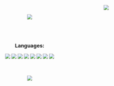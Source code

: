 <div align="right">
  <p><img src="https://komarev.com/ghpvc/?username=jsostmann&label=Profile%20views&color=yellow&style=for-the-badge"></p>
</div>

<div align="center">
  <img align="center" src="https://readme-typing-svg.herokuapp.com?font=Oswald&size=40&pause=1000&color=F7EE27&background=0A04FF00&center=true&vCenter=true&width=900&lines=Hi%2C+I'm+James+%F0%9F%91%8B">
</div>

<br>
<br>
<br>

<div align="center">
  <h3>Languages:</h3>
  <img src="https://img.shields.io/badge/Java%20-%23E00033.svg?&style=for-the-badge&logo=java&logoColor=white">
  <img src="https://img.shields.io/badge/python%20-%2314354C.svg?&style=for-the-badge&logo=python&logoColor=white">
  <img src="https://img.shields.io/badge/c++%20-%2300599C.svg?&style=for-the-badge&logo=c%2B%2B&logoColor=white">
  <img src="https://img.shields.io/badge/neo4j%20-%23008CC1.svg?&style=for-the-badge&logo=neo4j&logoColor=white">
  <img src="https://img.shields.io/badge/git%20-%23F05032.svg?&style=for-the-badge&logo=git&logoColor=white"/>
  <img src="http://img.shields.io/badge/-VS%20Code-000000?style=for-the-badge&logo=Visual-studio-code&logoColor=blue">
  <img src="http://img.shields.io/badge/Elastic Search%20-%23005571.svg?style=for-the-badge&logo=elasticsearch&logoColor=white">
  <img src="http://img.shields.io/badge/Bash%20-%234EAA25.svg?style=for-the-badge&logo=elasticsearch&logoColor=white">


</div>


<br>
<br>
<br>



<div align="center">
  <img align="center" src="https://github-readme-stats.vercel.app/api?username=jsostmann&show_icons=true&locale=en&theme=dark">
</div>



